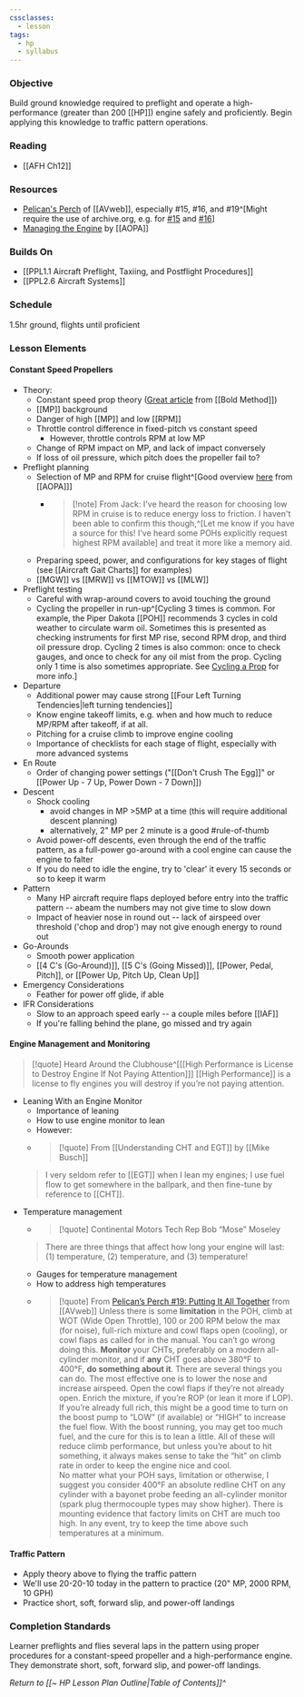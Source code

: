```yaml
---
cssclasses:
  - lesson
tags:
  - hp
  - syllabus
---
```


### Objective
Build ground knowledge required to preflight and operate a high-performance (greater than 200 [[HP]]) engine safely and proficiently. Begin applying this knowledge to traffic pattern operations.

### Reading
- [[AFH Ch12]]

### Resources
- [Pelican's Perch](https://www.avweb.com/topics/features/avweb-classics/pelicans-perch/) of [[AVweb]], especially #15, #16, and #19^[Might require the use of archive.org, e.g. for [#15](https://web.archive.org/web/20201112024522/https://www.avweb.com/features_old/pelicans-perch-15manifold-pressure-sucks/) and [#16](https://web.archive.org/web/20201112021057/www.avweb.com/features_old/pelicans-perch-16those-marvelous-props/)]
- [Managing the Engine](https://www.aopa.org/training-and-safety/students/solo/skills/managing-the-engine) by [[AOPA]]

### Builds On
- [[PPL1.1 Aircraft Preflight, Taxiing, and Postflight Procedures]]
- [[PPL2.6 Aircraft Systems]]

### Schedule
1.5hr ground, flights until proficient

### Lesson Elements
#### Constant Speed Propellers
- Theory: 
	- Constant speed prop theory ([Great article](https://www.boldmethod.com/learn-to-fly/aircraft-systems/how-a-constant-speed-prop-works/) from [[Bold Method]])
	- [[MP]] background
	- Danger of high [[MP]] and low [[RPM]]
	- Throttle control difference in fixed-pitch vs constant speed
		- However, throttle controls RPM at low MP
	- Change of RPM impact on MP, and lack of impact conversely
	- If loss of oil pressure, which pitch does the propeller fail to?
- Preflight planning
	- Selection of MP and RPM for cruise flight^[Good overview [here](https://www.aopa.org/news-and-media/all-news/1998/november/flight-training-magazine/engine-power-settings) from [[AOPA]]]
		- > [!note] From Jack: 
		  I've heard the reason for choosing low RPM in cruise is to reduce energy loss to friction. I haven't been able to confirm this though,^[Let me know if you have a source for this! I've heard some POHs explicitly request highest RPM available] and treat it more like a memory aid.
	- Preparing speed, power, and configurations for key stages of flight (see [[Aircraft Gait Charts]] for examples)
	- [[MGW]] vs [[MRW]] vs [[MTOW]] vs [[MLW]]
- Preflight testing
	- Careful with wrap-around covers to avoid touching the ground
	- Cycling the propeller in run-up^[Cycling 3 times is common. For example, the Piper Dakota [[POH]] recommends 3 cycles in cold weather to circulate warm oil. Sometimes this is presented as checking instruments for first MP rise, second RPM drop, and third oil pressure drop. Cycling 2 times is also common: once to check gauges, and once to check for any oil mist from the prop. Cycling only 1 time is also sometimes appropriate. See [Cycling a Prop](https://pilotworkshop.com/tips/constant-speed-prop/) for more info.]
- Departure
	- Additional power may cause strong [[Four Left Turning Tendencies|left turning tendencies]]
	- Know engine takeoff limits, e.g. when and how much to reduce MP/RPM after takeoff, if at all.
	- Pitching for a cruise climb to improve engine cooling
	- Importance of checklists for each stage of flight, especially with more advanced systems
- En Route
	- Order of changing power settings ("[[Don't Crush The Egg]]" or [[Power Up - 7 Up, Power Down - 7 Down]])
- Descent
	- Shock cooling
		- avoid changes in MP >5MP at a time (this will require additional descent planning)
		- alternatively, 2" MP per 2 minute is a good #rule-of-thumb 
	- Avoid power-off descents, even through the end of the traffic pattern, as a full-power go-around with a cool engine can cause the engine to falter
	- If you do need to idle the engine, try to 'clear' it every 15 seconds or so to keep it warm
- Pattern
	- Many HP aircraft require flaps deployed before entry into the traffic pattern -- abeam the numbers may not give time to slow down
	- Impact of heavier nose in round out -- lack of airspeed over threshold ('chop and drop') may not give enough energy to round out
- Go-Arounds
	- Smooth power application
	- [[4 C's (Go-Around)]], [[5 C's (Going Missed)]], [[Power, Pedal, Pitch]], or [[Power Up, Pitch Up, Clean Up]]
- Emergency Considerations
	- Feather for power off glide, if able
- IFR Considerations
	- Slow to an approach speed early -- a couple miles before [[IAF]]
	- If you're falling behind the plane, go missed and try again

#### Engine Management and Monitoring
> [!quote] Heard Around the Clubhouse^[[[High Performance is License to Destroy Engine If Not Paying Attention]]]
> [[High Performance]] is a license to fly engines you will destroy if you’re not paying attention.

- Leaning With an Engine Monitor
	- Importance of leaning
	- How to use engine monitor to lean
	- However:
	- > [!quote] From [[Understanding CHT and EGT]] by [[Mike Busch]]
	 > I very seldom refer to [[EGT]] when I lean my engines; I use fuel flow to get somewhere in the ballpark, and then fine-tune by reference to [[CHT]].
- Temperature management
	- > [!quote] Continental Motors Tech Rep Bob “Mose” Moseley
	> There are three things that affect how long your engine will last: (1) temperature, (2) temperature, and (3) temperature!
	- Gauges for temperature management
	- How to address high temperatures
	- > [!quote] From [Pelican’s Perch #19: Putting It All Together](https://www.avweb.com/flight-safety/pelicans-perch-19putting-it-all-together/) from [[AVweb]]
	  Unless there is some **limitation** in the POH, climb at WOT (Wide Open Throttle), 100 or 200 RPM below the max (for noise), full-rich mixture and cowl flaps open (cooling), or cowl flaps as called for in the manual. You can’t go wrong doing this. **Monitor** your CHTs, preferably on a modern all-cylinder monitor, and if **any** CHT goes above 380°F to 400°F, **do something about it**. There are several things you can do. The most effective one is to lower the nose and increase airspeed. Open the cowl flaps if they’re not already open. Enrich the mixture, if you’re ROP (or lean it more if LOP). If you’re already full rich, this might be a good time to turn on the boost pump to “LOW” (if available) or “HIGH” to increase the fuel flow. With the boost running, you may get too much fuel, and the cure for this is to lean a little. All of these will reduce climb performance, but unless you’re about to hit something, it always makes sense to take the “hit” on climb rate in order to keep the engine nice and cool.<br>
	  No matter what your POH says, limitation or otherwise, I suggest you consider 400°F an absolute redline CHT on any cylinder with a bayonet probe feeding an all-cylinder monitor (spark plug thermocouple types may show higher). There is mounting evidence that factory limits on CHT are much too high. In any event, try to keep the time above such temperatures at a minimum.

#### Traffic Pattern
- Apply theory above to flying the traffic pattern
- We'll use 20-20-10 today in the pattern to practice (20" MP, 2000 RPM, 10 GPH)
- Practice short, soft, forward slip, and power-off landings

### Completion Standards
Learner preflights and flies several laps in the pattern using proper procedures for a constant-speed propeller and a high-performance engine. They demonstrate short, soft, forward slip, and power-off landings.

*Return to [[~ HP Lesson Plan Outline|Table of Contents]]^*